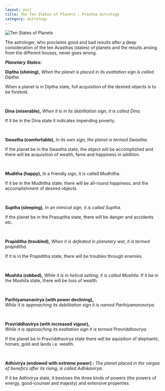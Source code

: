 ```yaml
---
layout: post
title: The Ten States of Planets : Prashna Astrology
category: astrology
---
```



![Ten States of Planets]({{site.url}}/public/images/nikhil_daga_astrology7.jpg)


The astrologer, who proclaims good and bad results after a deep consideration of the ten Avasthas (states) of planets and the results arising from the different houses, never goes wrong.

***Planetary States:***

**Diptha (shining),** 
*When the planet is placed in its exaltation sign is called Diptha.*

When a planet is in Diptha state, full acquisition of the desired objects is to be foretold. 

<br>

**Dina (miserable),** 
*When it is in its debilitation sign, it is called Dina.*

If it be in the Dina state it indicates impending poverty.

<br>

**Swastha (comfortable),** 
*In its own sign, the planet is termed Swastha.*

If the planet be in the Swastha state, the object will be accomplished and there will be acquisition of wealth, fame and happiness in addition.

<br>

**Muditha (happy),** 
In a friendly sign, it is called Mudhitha.

If it be in the Mudhitha state, there will be all-round happiness, and the accomplishment of desired objects.

<br>

**Suptha (sleeping),** 
*In an inimical sign, it is called Suptha.*

If the planet be in the Prasuptha state, there will be danger and accidents etc.

<br>

**Prapiditha (troubled),** 
*When it is defeated in planetary war, it is termed prapiditha.*

If it is in the Prapiditha state, there will be troubles through enemies.

<br>

**Mushita (robbed),** 
*While it is in helical setting, it is called Mushita.*
If it be in the Mushita state, there will be loss of wealth.

<br>

**Parihiyamanavirya (with power declining),**  
*While it is approaching its debilitation sign it is named Parihiyamanavirya.*

<br>

**Pravriddhavirya (with increased vigour),**  
*While it is approaching its exaltation sign it is termed Pravriddhavirya.*

If the planet be in Pravriddhavirya state there will be aquisition of elephants, horses, gold and lands i.e. wealth.

<br>

**Adhivirya (endowed with extreme power) :**
*The planet placed in the vargas of benefics after its rising, is called Adhikavirya.*

If it be Adhivirya state, it bestows the three kinds of powers (the powers of energy, good-counsel and majesty) and extensive properties.
